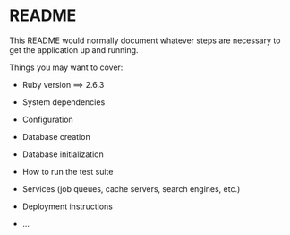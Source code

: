 # README

This README would normally document whatever steps are necessary to get the
application up and running.

Things you may want to cover:

* Ruby version ==> 2.6.3

* System dependencies

* Configuration

* Database creation

* Database initialization

* How to run the test suite

* Services (job queues, cache servers, search engines, etc.)

* Deployment instructions

* ...
